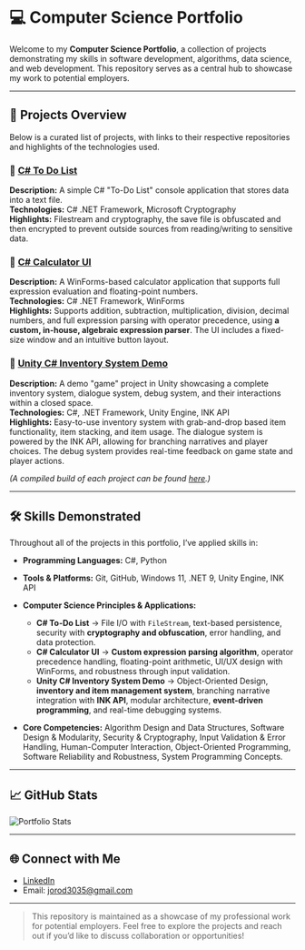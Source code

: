# 💻 Computer Science Portfolio  

Welcome to my **Computer Science Portfolio**, a collection of projects demonstrating my skills in software development, algorithms, data science, and web development. This repository serves as a central hub to showcase my work to potential employers.  

---

## 📂 Projects Overview  

Below is a curated list of projects, with links to their respective repositories and highlights of the technologies used.  

### 🔹 [C# To Do List](https://github.com/titansrule3035/solo-comp-sci-portfolio/tree/main/projects/CSharpToDoList)  

**Description:** A simple C# "To-Do List" console application that stores data into a text file.  
**Technologies:** C# .NET Framework, Microsoft Cryptography  
**Highlights:** Filestream and cryptography, the save file is obfuscated and then encrypted to prevent outside sources from reading/writing to sensitive data.  

### 🔹 [C# Calculator UI](https://github.com/titansrule3035/solo-comp-sci-portfolio/tree/main/projects/CSharpCalculatorUI)  

**Description:** A WinForms-based calculator application that supports full expression evaluation and floating-point numbers.  
**Technologies:** C# .NET Framework, WinForms  
**Highlights:** Supports addition, subtraction, multiplication, division, decimal numbers, and full expression parsing with operator precedence, using **a custom, in-house, algebraic expression parser**. The UI includes a fixed-size window and an intuitive button layout.  

### 🔹 [Unity C# Inventory System Demo](https://github.com/titansrule3035/solo-comp-sci-portfolio/tree/main/projects/unity-c-sharp-inventory-system-test)    

**Description:** A demo "game" project in Unity showcasing a complete inventory system, dialogue system, debug system, and their interactions within a closed space.  
**Technologies:** C#, .NET Framework, Unity Engine, INK API  
**Highlights:** Easy-to-use inventory system with grab-and-drop based item functionality, item stacking, and item usage. The dialogue system is powered by the INK API, allowing for branching narratives and player choices. The debug system provides real-time feedback on game state and player actions.


*(A compiled build of each project can be found [here](https://github.com/titansrule3035/solo-comp-sci-portfolio/releases).)*

---  

## 🛠 Skills Demonstrated

Throughout all of the projects in this portfolio, I’ve applied skills in:

* **Programming Languages:** C#, Python
* **Tools & Platforms:** Git, GitHub, Windows 11, .NET 9, Unity Engine, INK API
* **Computer Science Principles & Applications:**

  * **C# To-Do List** → File I/O with `FileStream`, text-based persistence, security with **cryptography and obfuscation**, error handling, and data protection.
  * **C# Calculator UI** → **Custom expression parsing algorithm**, operator precedence handling, floating-point arithmetic, UI/UX design with WinForms, and robustness through input validation.
  * **Unity C# Inventory System Demo** → Object-Oriented Design, **inventory and item management system**, branching narrative integration with **INK API**, modular architecture, **event-driven programming**, and real-time debugging systems.
* **Core Competencies:** Algorithm Design and Data Structures, Software Design & Modularity, Security & Cryptography, Input Validation & Error Handling, Human-Computer Interaction, Object-Oriented Programming, Software Reliability and Robustness, System Programming Concepts.

---

## 📈 GitHub Stats  

![Portfolio Stats](https://github-readme-stats.vercel.app/api?username=titansrule3035\&show_icons=true\&theme=radical)  

---  

## 🌐 Connect with Me  

* [LinkedIn](https://www.linkedin.com/in/joseph-rodriguez-006b4b303)  
* Email: [jorod3035@gmail.com](mailto:jorod3035@gmail.com)  

---  

> This repository is maintained as a showcase of my professional work for potential employers. Feel free to explore the projects and reach out if you’d like to discuss collaboration or opportunities!
